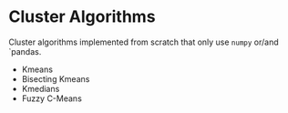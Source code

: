 # Cluster Algorithms 

Cluster algorithms implemented from scratch that only use `numpy` or/and `pandas.

 - Kmeans
 - Bisecting Kmeans
 - Kmedians
 - Fuzzy C-Means